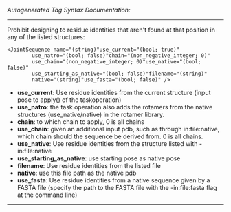 _Autogenerated Tag Syntax Documentation:_

---
Prohibit designing to residue identities that aren't found at that position in any of the listed structures:

```
<JointSequence name="(string)"use_current="(bool; true)"
        use_natro="(bool; false)"chain="(non_negative_integer; 0)"
        use_chain="(non_negative_integer; 0)"use_native="(bool; false)"
        use_starting_as_native="(bool; false)"filename="(string)"
        native="(string)"use_fasta="(bool; false)" />
```

-   **use_current**: Use residue identities from the current structure (input pose to apply() of the taskoperation)
-   **use_natro**: the task operation also adds the rotamers from the native structures (use_native/native) in the rotamer library.
-   **chain**: to which chain to apply, 0 is all chains
-   **use_chain**: given an additional input pdb, such as through in:file:native, which chain should the sequence be derived from. 0 is all chains.
-   **use_native**: Use residue identities from the structure listed with -in:file:native
-   **use_starting_as_native**: use starting pose as native pose
-   **filename**: Use residue identities from the listed file
-   **native**: use this file path as the native pdb
-   **use_fasta**: Use residue identities from a native sequence given by a FASTA file (specify the path to the FASTA file with the -in:file:fasta flag at the command line)

---
